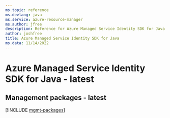 ```yaml
---
ms.topic: reference
ms.devlang: java
ms.service: azure-resource-manager
ms.author: jfree
description: Reference for Azure Managed Service Identity SDK for Java
author: joshfree
title: Azure Managed Service Identity SDK for Java
ms.data: 11/14/2022
---
```

# Azure Managed Service Identity SDK for Java - latest

## Management packages - latest
[!INCLUDE [mgmt-packages](managed-service-identity-mgmt-index.md)]